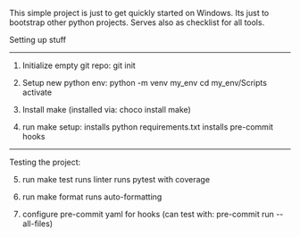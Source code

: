This simple project is just to get quickly started on Windows.
Its just to bootstrap other python projects.
Serves also as checklist for all tools.

Setting up stuff

------------------------

1. Initialize empty git repo: git init

2. Setup new python env:
    python -m venv my_env
    cd my_env/Scripts
    activate

3. Install make (installed via: choco install make)

4. run make setup:
    installs python requirements.txt
    installs pre-commit hooks


------------------------

Testing the project:

5. run make test
    runs linter
    runs pytest with coverage

6. run make format
    runs auto-formatting

7. configure pre-commit yaml for hooks (can test with: pre-commit run --all-files)

